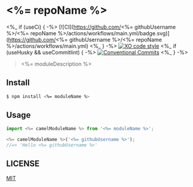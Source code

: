 # <%= repoName %>

<%_ if (useCi) { -%>
[![CI](https://github.com/<%= githubUsername %>/<%= repoName %>/actions/workflows/main.yml/badge.svg)](https://github.com/<%= githubUsername %>/<%= repoName %>/actions/workflows/main.yml)
<%_ } -%>
[![XO code style](https://img.shields.io/badge/code_style-XO-5ed9c7.svg)](https://github.com/xojs/xo)
<%_ if (useHusky && useCommitlint) { -%>
[![Conventional Commits](https://img.shields.io/badge/Conventional%20Commits-1.0.0-yellow.svg)](https://conventionalcommits.org)
<%_ } -%>

> <%= moduleDescription %>

## Install

```sh
$ npm install <%= moduleName %>
```

## Usage

```ts
import <%= camelModuleName %> from '<%= moduleName %>';

<%= camelModuleName %>('<%= githubUsername %>');
//=> 'Hello <%= githubUsername %>'
```

## LICENSE

[MIT](LICENSE)
